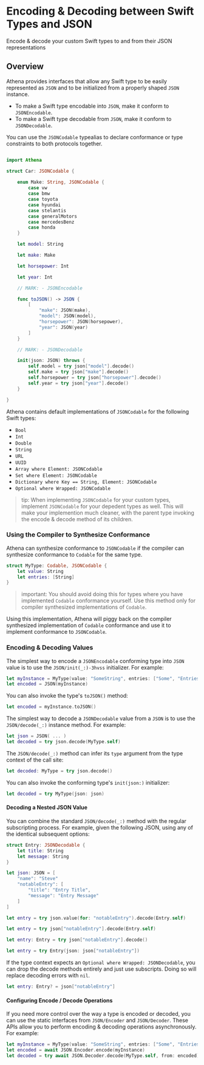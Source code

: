 # Encoding & Decoding between Swift Types and JSON

Encode & decode your custom Swift types to and from their JSON representations

## Overview

Athena provides interfaces that allow any Swift type to be easily represented as ``JSON`` and to be initialized from a properly shaped ``JSON`` instance.

- To make a Swift type encodable into ``JSON``, make it conform to ``JSONEncodable``.
- To make a Swift type decodable from ``JSON``, make it conform to ``JSONDecodable``.

You can use the ``JSONCodable`` typealias to declare conformance or type constraints to both protocols together.

```swift

import Athena

struct Car: JSONCodable {
    
    enum Make: String, JSONCodable {
        case vw
        case bmw
        case toyota
        case hyundai
        case stelantis
        case generalMotors
        case mercedesBenz
        case honda
    }

    let model: String

    let make: Make

    let horsepower: Int

    let year: Int

    // MARK: - JSONEncodable

    func toJSON() -> JSON {
        [
            "make": JSON(make),
            "model": JSON(model),
            "horsepower": JSON(horsepower),
            "year": JSON(year)
        ]
    }

    // MARK: - JSONDecodable

    init(json: JSON) throws {
        self.model = try json["model"].decode()
        self.make = try json["make"].decode()
        self.horsepower = try json["horsepower"].decode()
        self.year = try json["year"].decode()
    }

}
```

Athena contains default implementations of ``JSONCodable`` for the following Swift types:

- `Bool`
- `Int`
- `Double`
- `String`
- `URL`
- `UUID`
- `Array where Element: JSONCodable`
- `Set where Element: JSONCodable`
- `Dictionary where Key == String, Element: JSONCodable`
- `Optional where Wrapped: JSONCodable`

> tip: When implementing `JSONCodable` for your custom types, implement `JSONCodable` for your depedent types as well. This will make your implemention much cleaner, with the parent type invoking the encode & decode method of its children.

### Using the Compiler to Synthesize Conformance

Athena can synthesize conformance to ``JSONCodable`` if the compiler can synthesize conformance to `Codable` for the same type. 

```swift
struct MyType: Codable, JSONCodable {
    let value: String
    let entries: [String]
}
```

> important: You should avoid doing this for types where you have implemented `Codable` conformance yourself. Use this method only for compiler synthesized implementations of `Codable`.

Using this implementation, Athena will piggy back on the compiler synthesized implementation of `Codable` conformance and use it to implement conformance to ``JSONCodable``.

### Encoding & Decoding Values

The simplest way to encode a ``JSONEncodable`` conforming type into ``JSON`` value is to use the ``JSON/init(_:)-3hvss`` initializer. For example:

```swift
let myInstance = MyType(value: "SomeString", entries: ["Some", "Entries"])
let encoded = JSON(myInstance)
```

You can also invoke the type's `toJSON()` method:

```swift
let encoded = myInstance.toJSON()
```

The simplest way to decode a ``JSONDecodable`` value from a ``JSON`` is to use the ``JSON/decode(_:)`` instance method. For example:

```swift
let json = JSON( ... )
let decoded = try json.decode(MyType.self)
```

The ``JSON/decode(_:)`` method can infer its `type` argument from the type context of the call site:

```swift
let decoded: MyType = try json.decode()
```

You can also invoke the conforming type's `init(json:)` initializer:

```swift
let decoded = try MyType(json: json)
```

#### Decoding a Nested JSON Value

You can combine the standard ``JSON/decode(_:)`` method with the regular subscripting process. For example, given the following JSON, using any of the identical subsequent options:

```swift
struct Entry: JSONDecodable {
    let title: String
    let message: String
}

let json: JSON = [
    "name": "Steve"
    "notableEntry": [
        "title": "Entry Title",
        "message": "Entry Message"
    ]
]
```

```swift
let entry = try json.value(for: "notableEntry").decode(Entry.self)
```

```swift
let entry = try json["notableEntry"].decode(Entry.self)
```

```swift
let entry: Entry = try json["notableEntry"].decode()
```

```swift
let entry = try Entry(json: json["notableEntry"])
```

If the type context expects an `Optional where Wrapped: JSONDecodable`, you can drop the decode methods entirely and just use subscripts. Doing so will replace decoding errors with `nil`.

```swift
let entry: Entry? = json["notableEntry"]
```

#### Configuring Encode / Decode Operations

If you need more control over the way a type is encoded or decoded, you can use the static interfaces from ``JSON/Encoder`` and ``JSON/Decoder``.
These APIs allow you to perform encoding & decoding operations asynchronously. For example:

```swift
let myInstance = MyType(value: "SomeString", entries: ["Some", "Entries"])
let encoded = await JSON.Encoder.encode(myInstance)
let decoded = try await JSON.Decoder.decode(MyType.self, from: encoded)
```

